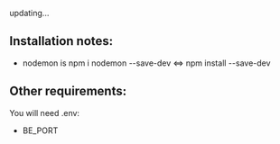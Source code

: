 updating...

## Installation notes:
- nodemon is npm i nodemon --save-dev <=> npm install <package-name> --save-dev

## Other requirements:
You will need .env:
- BE_PORT    

